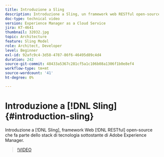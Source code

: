 ```yaml
---
title: Introduzione a Sling
description: Introduzione a Sling, un framework web RESTful open-source che fa parte dello stack di tecnologia sottostante di Adobe Experience Manager.
doc-type: technical video
version: Experience Manager as a Cloud Service
jira: KT-4641
thumbnail: 32032.jpg
topic: Architecture
feature: Sling Model
role: Architect, Developer
level: Beginner
exl-id: 92afc9c4-3d58-4787-86f6-46495d89c4d4
duration: 242
source-git-commit: 48433a5367c281cf5a1c106b08a1306f1b0e8ef4
workflow-type: tm+mt
source-wordcount: '41'
ht-degree: 0%

---
```


# Introduzione a [!DNL Sling] {#introduction-sling}

Introduzione a [!DNL Sling], framework Web [!DNL RESTful] open-source che fa parte dello stack di tecnologia sottostante di Adobe Experience Manager.

>[!VIDEO](https://video.tv.adobe.com/v/32032?quality=12&learn=on)
